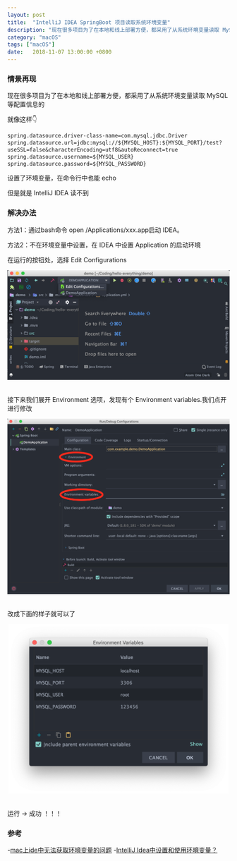 ```yaml
---
layout: post
title:  "IntelliJ IDEA SpringBoot 项目读取系统环境变量"
description: "现在很多项目为了在本地和线上部署方便，都采用了从系统环境变量读取 MySQL 等配置信息的，然而，在 macOS 中，却怎么也读不到系统环境变量，怎么办呢？"
category: "macOS"
tags: ["macOS"]
date:   2018-11-07 13:00:00 +0800
---
```


### 情景再现

现在很多项目为了在本地和线上部署方便，都采用了从系统环境变量读取 MySQL 等配置信息的

就像这样👇

```
spring.datasource.driver-class-name=com.mysql.jdbc.Driver
spring.datasource.url=jdbc:mysql://${MYSQL_HOST}:${MYSQL_PORT}/test?useSSL=false&characterEncoding=utf8&autoReconnect=true
spring.datasource.username=${MYSQL_USER}
spring.datasource.password=${MYSQL_PASSWORD}
```

设置了环境变量，在命令行中也能 echo

但是就是 IntelliJ IDEA 读不到

### 解决办法

方法1：通过bash命令 open /Applications/xxx.app启动 IDEA。

方法2：不在环境变量中设置，在 IDEA 中设置 Application 的启动环境

在运行的按钮处，选择 Edit Configurations

<div align="center"><img src="/assets/Screen Shot 2018-11-08 at 3.36.13 PM.png" width="650px" /> </div><br>


接下来我们展开 Environment 选项，发现有个 Environment variables.我们点开进行修改

<div align="center"><img src="/assets/Screen Shot 2018-11-08 at 3.38.21 PM.png" width="800px" /> </div><br>

改成下面的样子就可以了

<div align="center"><img src="/assets/Screen Shot 2018-11-08 at 3.39.52 PM.png" width="500px" /> </div><br>


运行 -> 成功 ！！！ 

### 参考

-[mac上ide中无法获取环境变量的问题](https://blog.csdn.net/kobe1110/article/details/50524220)
-[IntelliJ Idea中设置和使用环境变量？](https://cloud.tencent.com/developer/ask/32339)